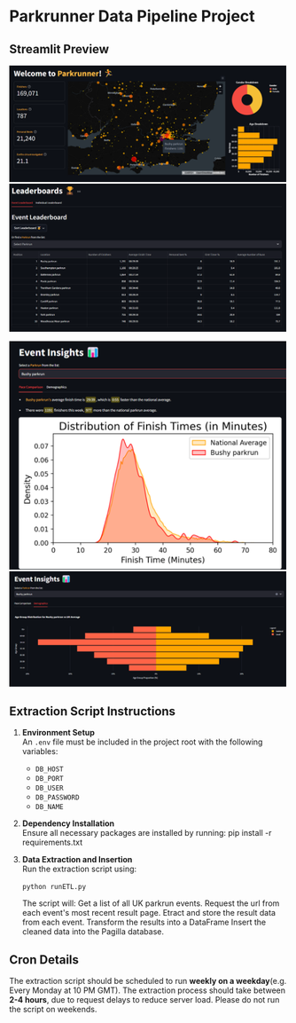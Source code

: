 # Parkrunner Data Pipeline Project

## Streamlit Preview

<p float="left">
  <img src="/images/preview_1.png" width="500" />
  <img src="/images/preview_2.png" width="500" /> 
</p>
<p float="left">
  <img src="/images/preview_3.png" width="500" />
  <img src="/images/preview_4.png" width="500" /> 
</p>

## Extraction Script Instructions

1. **Environment Setup**  
   An `.env` file must be included in the project root with the following variables:
   - `DB_HOST`
   - `DB_PORT`
   - `DB_USER`
   - `DB_PASSWORD`
   - `DB_NAME`

2. **Dependency Installation**  
   Ensure all necessary packages are installed by running:
   pip install -r requirements.txt
   
3. **Data Extraction and Insertion**  
   Run the extraction script using:

   `python runETL.py`

   The script will:
    Get a list of all UK parkrun events.
    Request the url from each event's most recent result page.
    Etract and store the result data from each event.
    Transform the results into a DataFrame
    Insert the cleaned data into the Pagilla database.

## Cron Details

The extraction script should be scheduled to run **weekly on a weekday**(e.g. Every Monday at 10 PM GMT). 
The extraction process should take between **2-4 hours**, due to request delays to reduce server load.
Please do not run the script on weekends.
